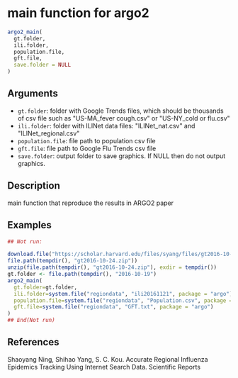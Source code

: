 # main function for argo2

```r
argo2_main(
  gt.folder,
  ili.folder,
  population.file,
  gft.file,
  save.folder = NULL
)
```

## Arguments

- `gt.folder`: folder with Google Trends files, which should be thousands of csv file such as "US-MA_fever cough.csv" or "US-NY_cold or flu.csv"
- `ili.folder`: folder with ILINet data files: "ILINet_nat.csv" and "ILINet_regional.csv"
- `population.file`: file path to population csv file
- `gft.file`: file path to Google Flu Trends csv file
- `save.folder`: output folder to save graphics. If NULL then do not output graphics.

## Description

main function that reproduce the results in ARGO2 paper

## Examples

```r
## Not run:

download.file("https://scholar.harvard.edu/files/syang/files/gt2016-10-24.zip",
file.path(tempdir(), "gt2016-10-24.zip"))
unzip(file.path(tempdir(), "gt2016-10-24.zip"), exdir = tempdir())
gt.folder <- file.path(tempdir(), "2016-10-19")
argo2_main(
  gt.folder=gt.folder,
  ili.folder=system.file("regiondata", "ili20161121", package = "argo"),
  population.file=system.file("regiondata", "Population.csv", package = "argo"),
  gft.file=system.file("regiondata", "GFT.txt", package = "argo")
)
## End(Not run)
```

## References

Shaoyang Ning, Shihao Yang, S. C. Kou. Accurate Regional Influenza Epidemics Tracking Using Internet Search Data. Scientific Reports



